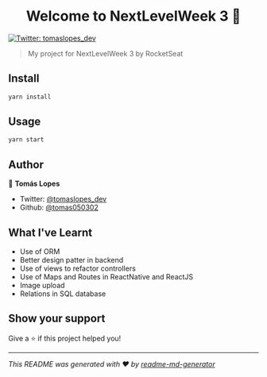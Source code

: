 <h1 align="center">Welcome to NextLevelWeek 3 👋</h1>
<p>
  <a href="https://twitter.com/tomaslopes_dev" target="_blank">
    <img alt="Twitter: tomaslopes_dev" src="https://img.shields.io/twitter/follow/tomaslopes_dev.svg?style=social" />
  </a>
</p>

> My project for NextLevelWeek 3 by RocketSeat

## Install

```sh
yarn install
```

## Usage

```sh
yarn start
```

## Author

👤 **Tomás Lopes**

* Twitter: [@tomaslopes_dev](https://twitter.com/tomaslopes_dev)
* Github: [@tomas050302](https://github.com/tomas050302)

## What I've Learnt

* Use of ORM
* Better design patter in backend
* Use of views to refactor controllers
* Use of Maps and Routes in ReactNative and ReactJS
* Image upload
* Relations in SQL database

## Show your support

Give a ⭐️ if this project helped you!

***
_This README was generated with ❤️ by [readme-md-generator](https://github.com/kefranabg/readme-md-generator)_
